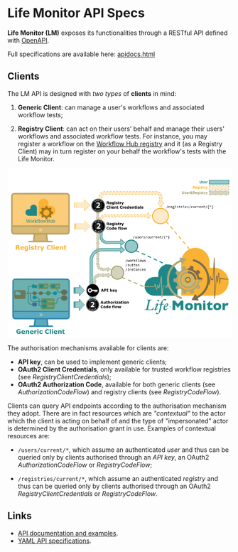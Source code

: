 # Life Monitor API Specs

**Life Monitor (LM)** exposes its functionalities through a RESTful API defined with
[OpenAPI](https://swagger.io/specification).

Full specifications are available here: [apidocs.html](https://api-lifemonitor-dev.rahtiapp.fi/static/apidocs.html)

## Clients

The LM API is designed with _two types_ of **clients** in mind:

1. **Generic Client**: can manage a user's workflows and associated workflow tests;

2. **Registry Client**: can act on their users’ behalf and manage their users'
   workflows and associated workflow tests. For instance, you may register a
   workflow on the [Workflow Hub registry](https://workflowhub.eu/) and it (as a
   Registry Client) may in turn register on your behalf the workflow's tests with
   the Life Monitor.


<img alt="Life Monitor client types" src="images/lm_clients.png" width="900" />

The authorisation mechanisms available for clients are:

* **API key**, can be used to implement generic clients;
* **OAuth2 Client Credentials**, only available for trusted workflow registries
  (see *RegistryClientCredentials*);
* **OAuth2 Authorization Code**, available for both generic clients (see
  *AuthorizationCodeFlow*) and registry clients (see *RegistryCodeFlow*).

Clients can query API endpoints according to the authorisation mechanism they
adopt.  There are in fact resources which are _"contextual"_ to the actor which
the client is acting on behalf of and the type of "impersonated" actor is
determined by the authorisation grant in use. Examples of contextual resources
are:

- `/users/current/*`, which assume an authenticated _user_ and thus can be
  queried only by clients authorised through an _API key_, an OAuth2
_AuthorizationCodeFlow_ or _RegistryCodeFlow_;

- `/registries/current/*`, which assume an authenticated _registry_ and thus can
  be queried only by clients authorised through an OAuth2
_RegistryClientCredentials_ or _RegistryCodeFlow_.

## Links

- [API documentation and examples](https://api-lifemonitor-dev.rahtiapp.fi/static/apidocs.html).
- [YAML API specifications](https://github.com/crs4/life_monitor/tree/master/specs).
